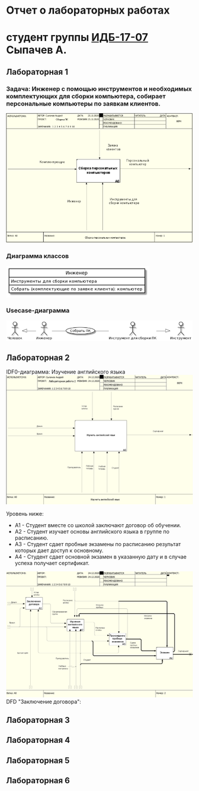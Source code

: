 # Отчет о лабораторных работах
# студент группы [ИДБ-17-07](https://github.com/stankin/design-part-1/wiki/List-IDB-17-07) Сыпачев А.

## Лабораторная 1
### Задача: Инженер с помощью инструментов и необходимых комплектующих для сборки компьютера, собирает персональные компьютеры по заявкам клиентов.
![pic](https://github.com/KomaR1/Stonks/blob/main/lab1/%D0%9F%D1%80%D0%BE%D0%B5%D0%BA%D1%82%D0%B8%D1%80%D0%BE%D0%B2%D0%B0%D0%BD%D0%B8%D0%B5%201%20%D0%BB%D0%B0%D0%B1%D0%B0.PNG?raw=true)

### Диаграмма классов
![pic](https://github.com/KomaR1/Stonks/blob/main/lab1/pk_class.png)

### Usecase-диаграмма
![pic](https://github.com/KomaR1/Stonks/blob/main/lab1/usecase_uml.png)


## Лабораторная 2
IDF0-диаграмма: Изучение английского языка
![pic](https://github.com/KomaR1/Stonks/blob/main/lab2/ramus-2-1.png)

Уровень ниже:
* А1 - Студент вместе со школой заключают договор об обучении.
* А2 - Студент изучает основы английского языка в группе по расписанию.
* А3 - Студент сдает пробные экзамены по расписанию результат которых дает доступ к основному.
* А4 - Студент сдает основной экзамен в указанную дату и в случае успеха получает сертификат.

![pic](https://github.com/KomaR1/Stonks/blob/main/lab2/ramus-2-2.png)
DFD "Заключение договора":
## Лабораторная 3

## Лабораторная 4

## Лабораторная 5

## Лабораторная 6

